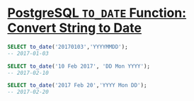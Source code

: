 # [PostgreSQL `TO_DATE` Function: Convert String to Date](http://www.postgresqltutorial.com/postgresql-to_date/)

```sql
SELECT to_date('20170103','YYYYMMDD');
-- 2017-01-03

SELECT to_date('10 Feb 2017', 'DD Mon YYYY');
-- 2017-02-10

SELECT to_date('2017 Feb 20','YYYY Mon DD');
-- 2017-02-20
```